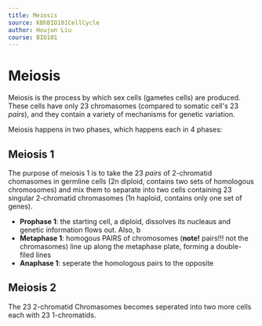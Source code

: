 ```yaml
---
title: Meiosis
source: KBhBIO101CellCycle
author: Houjun Liu
course: BIO101
---
```


# Meiosis
Meiosis is the process by which sex cells (gametes cells) are produced. These cells have only 23 chromasomes (compared to somatic cell's 23 *pairs*), and they contain a variety of mechanisms for genetic variation.

Meiosis happens in two phases, which happens each in 4 phases:

## Meiosis 1
The purpose of meiosis 1 is to take the 23 _pairs_ of 2-chromatid chomasomes in germline cells (2n diploid, contains two sets of homologous chromosomes) and mix them to separate into two cells containing 23 singular 2-chromatid chromasomes (1n haploid, contains only one set of genes).

- **Prophase 1**: the starting cell, a diploid, dissolves its nucleaus and genetic information flows out. Also, b
- **Metaphase 1**: homogous PAIRS of chromosomes (**note!** pairs!!! not the chromasomes) line up along the metaphase plate, forming a double-filed lines
- **Anaphase 1**: seperate the homologous pairs to the opposite

## Meiosis 2
The 23 2-chromatid Chromasomes becomes seperated into two more cells each with 23 1-chromatids.


